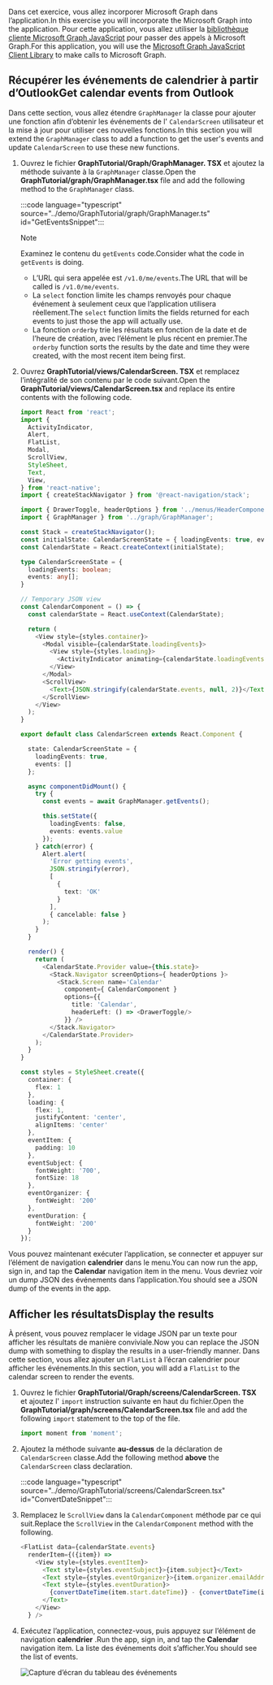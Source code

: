 <!-- markdownlint-disable MD002 MD041 -->

<span data-ttu-id="70f84-101">Dans cet exercice, vous allez incorporer Microsoft Graph dans l’application.</span><span class="sxs-lookup"><span data-stu-id="70f84-101">In this exercise you will incorporate the Microsoft Graph into the application.</span></span> <span data-ttu-id="70f84-102">Pour cette application, vous allez utiliser la [bibliothèque cliente Microsoft Graph JavaScript](https://github.com/microsoftgraph/msgraph-sdk-javascript) pour passer des appels à Microsoft Graph.</span><span class="sxs-lookup"><span data-stu-id="70f84-102">For this application, you will use the [Microsoft Graph JavaScript Client Library](https://github.com/microsoftgraph/msgraph-sdk-javascript) to make calls to Microsoft Graph.</span></span>

## <a name="get-calendar-events-from-outlook"></a><span data-ttu-id="70f84-103">Récupérer les événements de calendrier à partir d’Outlook</span><span class="sxs-lookup"><span data-stu-id="70f84-103">Get calendar events from Outlook</span></span>

<span data-ttu-id="70f84-104">Dans cette section, vous allez étendre `GraphManager` la classe pour ajouter une fonction afin d’obtenir les événements de l' `CalendarScreen` utilisateur et la mise à jour pour utiliser ces nouvelles fonctions.</span><span class="sxs-lookup"><span data-stu-id="70f84-104">In this section you will extend the `GraphManager` class to add a function to get the user's events and update `CalendarScreen` to use these new functions.</span></span>

1. <span data-ttu-id="70f84-105">Ouvrez le fichier **GraphTutorial/Graph/GraphManager. TSX** et ajoutez la méthode suivante à la `GraphManager` classe.</span><span class="sxs-lookup"><span data-stu-id="70f84-105">Open the **GraphTutorial/graph/GraphManager.tsx** file and add the following method to the `GraphManager` class.</span></span>

    :::code language="typescript" source="../demo/GraphTutorial/graph/GraphManager.ts" id="GetEventsSnippet":::

    > [!NOTE]
    > <span data-ttu-id="70f84-106">Examinez le contenu du `getEvents` code.</span><span class="sxs-lookup"><span data-stu-id="70f84-106">Consider what the code in `getEvents` is doing.</span></span>
    >
    > - <span data-ttu-id="70f84-107">L’URL qui sera appelée est `/v1.0/me/events`.</span><span class="sxs-lookup"><span data-stu-id="70f84-107">The URL that will be called is `/v1.0/me/events`.</span></span>
    > - <span data-ttu-id="70f84-108">La `select` fonction limite les champs renvoyés pour chaque événement à seulement ceux que l’application utilisera réellement.</span><span class="sxs-lookup"><span data-stu-id="70f84-108">The `select` function limits the fields returned for each events to just those the app will actually use.</span></span>
    > - <span data-ttu-id="70f84-109">La fonction `orderby` trie les résultats en fonction de la date et de l’heure de création, avec l’élément le plus récent en premier.</span><span class="sxs-lookup"><span data-stu-id="70f84-109">The `orderby` function sorts the results by the date and time they were created, with the most recent item being first.</span></span>

1. <span data-ttu-id="70f84-110">Ouvrez **GraphTutorial/views/CalendarScreen. TSX** et remplacez l’intégralité de son contenu par le code suivant.</span><span class="sxs-lookup"><span data-stu-id="70f84-110">Open the **GraphTutorial/views/CalendarScreen.tsx** and replace its entire contents with the following code.</span></span>

    ```typescript
    import React from 'react';
    import {
      ActivityIndicator,
      Alert,
      FlatList,
      Modal,
      ScrollView,
      StyleSheet,
      Text,
      View,
    } from 'react-native';
    import { createStackNavigator } from '@react-navigation/stack';

    import { DrawerToggle, headerOptions } from '../menus/HeaderComponents';
    import { GraphManager } from '../graph/GraphManager';

    const Stack = createStackNavigator();
    const initialState: CalendarScreenState = { loadingEvents: true, events: []};
    const CalendarState = React.createContext(initialState);

    type CalendarScreenState = {
      loadingEvents: boolean;
      events: any[];
    }

    // Temporary JSON view
    const CalendarComponent = () => {
      const calendarState = React.useContext(CalendarState);

      return (
        <View style={styles.container}>
          <Modal visible={calendarState.loadingEvents}>
            <View style={styles.loading}>
              <ActivityIndicator animating={calendarState.loadingEvents} size='large' />
            </View>
          </Modal>
          <ScrollView>
            <Text>{JSON.stringify(calendarState.events, null, 2)}</Text>
          </ScrollView>
        </View>
      );
    }

    export default class CalendarScreen extends React.Component {

      state: CalendarScreenState = {
        loadingEvents: true,
        events: []
      };

      async componentDidMount() {
        try {
          const events = await GraphManager.getEvents();

          this.setState({
            loadingEvents: false,
            events: events.value
          });
        } catch(error) {
          Alert.alert(
            'Error getting events',
            JSON.stringify(error),
            [
              {
                text: 'OK'
              }
            ],
            { cancelable: false }
          );
        }
      }

      render() {
        return (
          <CalendarState.Provider value={this.state}>
            <Stack.Navigator screenOptions={ headerOptions }>
              <Stack.Screen name='Calendar'
                component={ CalendarComponent }
                options={{
                  title: 'Calendar',
                  headerLeft: () => <DrawerToggle/>
                }} />
            </Stack.Navigator>
          </CalendarState.Provider>
        );
      }
    }

    const styles = StyleSheet.create({
      container: {
        flex: 1
      },
      loading: {
        flex: 1,
        justifyContent: 'center',
        alignItems: 'center'
      },
      eventItem: {
        padding: 10
      },
      eventSubject: {
        fontWeight: '700',
        fontSize: 18
      },
      eventOrganizer: {
        fontWeight: '200'
      },
      eventDuration: {
        fontWeight: '200'
      }
    });
    ```

<span data-ttu-id="70f84-111">Vous pouvez maintenant exécuter l’application, se connecter et appuyer sur l’élément de navigation **calendrier** dans le menu.</span><span class="sxs-lookup"><span data-stu-id="70f84-111">You can now run the app, sign in, and tap the **Calendar** navigation item in the menu.</span></span> <span data-ttu-id="70f84-112">Vous devriez voir un dump JSON des événements dans l’application.</span><span class="sxs-lookup"><span data-stu-id="70f84-112">You should see a JSON dump of the events in the app.</span></span>

## <a name="display-the-results"></a><span data-ttu-id="70f84-113">Afficher les résultats</span><span class="sxs-lookup"><span data-stu-id="70f84-113">Display the results</span></span>

<span data-ttu-id="70f84-114">À présent, vous pouvez remplacer le vidage JSON par un texte pour afficher les résultats de manière conviviale.</span><span class="sxs-lookup"><span data-stu-id="70f84-114">Now you can replace the JSON dump with something to display the results in a user-friendly manner.</span></span> <span data-ttu-id="70f84-115">Dans cette section, vous allez ajouter un `FlatList` à l’écran calendrier pour afficher les événements.</span><span class="sxs-lookup"><span data-stu-id="70f84-115">In this section, you will add a `FlatList` to the calendar screen to render the events.</span></span>

1. <span data-ttu-id="70f84-116">Ouvrez le fichier **GraphTutorial/Graph/screens/CalendarScreen. TSX** et ajoutez l' `import` instruction suivante en haut du fichier.</span><span class="sxs-lookup"><span data-stu-id="70f84-116">Open the **GraphTutorial/graph/screens/CalendarScreen.tsx** file and add the following `import` statement to the top of the file.</span></span>

    ```typescript
    import moment from 'moment';
    ```

1. <span data-ttu-id="70f84-117">Ajoutez la méthode suivante **au-dessus** de la déclaration de `CalendarScreen` classe.</span><span class="sxs-lookup"><span data-stu-id="70f84-117">Add the following method **above** the `CalendarScreen` class declaration.</span></span>

    :::code language="typescript" source="../demo/GraphTutorial/screens/CalendarScreen.tsx" id="ConvertDateSnippet":::

1. <span data-ttu-id="70f84-118">Remplacez le `ScrollView` dans la `CalendarComponent` méthode par ce qui suit.</span><span class="sxs-lookup"><span data-stu-id="70f84-118">Replace the `ScrollView` in the `CalendarComponent` method with the following.</span></span>

    ```typescript
    <FlatList data={calendarState.events}
      renderItem={({item}) =>
        <View style={styles.eventItem}>
          <Text style={styles.eventSubject}>{item.subject}</Text>
          <Text style={styles.eventOrganizer}>{item.organizer.emailAddress.name}</Text>
          <Text style={styles.eventDuration}>
            {convertDateTime(item.start.dateTime)} - {convertDateTime(item.end.dateTime)}
          </Text>
        </View>
      } />
    ```

1. <span data-ttu-id="70f84-119">Exécutez l’application, connectez-vous, puis appuyez sur l’élément de navigation **calendrier** .</span><span class="sxs-lookup"><span data-stu-id="70f84-119">Run the app, sign in, and tap the **Calendar** navigation item.</span></span> <span data-ttu-id="70f84-120">La liste des événements doit s’afficher.</span><span class="sxs-lookup"><span data-stu-id="70f84-120">You should see the list of events.</span></span>

    ![Capture d’écran du tableau des événements](./images/calendar-list.png)
